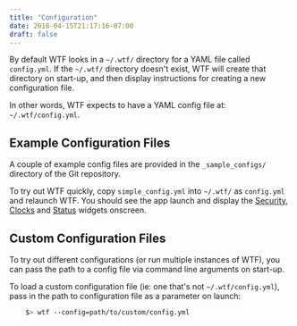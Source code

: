 ```yaml
---
title: "Configuration"
date: 2018-04-15T21:17:16-07:00
draft: false
---
```


By default WTF looks in a `~/.wtf/` directory for a YAML file called
`config.yml`. If the `~/.wtf/` directory doesn't exist, WTF will create that directory
on start-up, and then display instructions for creating a new
configuration file.

In other words, WTF expects to have a YAML config file at: `~/.wtf/config.yml`.

## Example Configuration Files

A couple of example config files are provided in the `_sample_configs/`
directory of the Git repository.

To try out WTF quickly, copy
`simple_config.yml` into `~/.wtf/` as `config.yml` and relaunch WTF. You
should see the app launch and display the <a href="/posts/modules/security/">Security</a>,
<a href="/posts/modules/clocks/">Clocks</a> and <a href="/posts/modules/status/">Status</a> widgets onscreen.

## Custom Configuration Files

To try out different configurations (or run multiple instances of WTF),
you can pass the path to a config file via command line arguments on
start-up.

To load a custom configuration file (ie: one that's not
`~/.wtf/config.yml`), pass in the path to configuration file as a
parameter on launch:

```bash
    $> wtf --config=path/to/custom/config.yml
```
